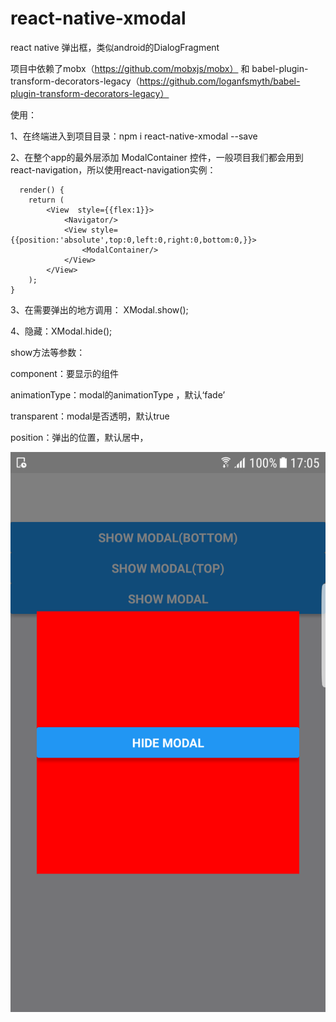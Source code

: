 # react-native-xmodal
react native 弹出框，类似android的DialogFragment

项目中依赖了mobx（https://github.com/mobxjs/mobx） 和  babel-plugin-transform-decorators-legacy（https://github.com/loganfsmyth/babel-plugin-transform-decorators-legacy）

使用：

1、在终端进入到项目目录：npm i react-native-xmodal --save

2、在整个app的最外层添加 ModalContainer 控件，一般项目我们都会用到react-navigation，所以使用react-navigation实例：
   
      render() {
        return (
            <View  style={{flex:1}}>
                <Navigator/>
                <View style={{position:'absolute',top:0,left:0,right:0,bottom:0,}}>
                    <ModalContainer/>
                </View>
            </View>
        );
    }
    
    
 3、在需要弹出的地方调用： XModal.show(<Component/>);
 
 4、隐藏：XModal.hide();
 
 show方法等参数：
 
 component：要显示的组件
 
 animationType：modal的animationType ，默认‘fade’
 
 transparent：modal是否透明，默认true
 
 position：弹出的位置，默认居中，
 
 
 ![image](https://github.com/781238222/react-native-xmodal/blob/master/examples/screen/123.png)
